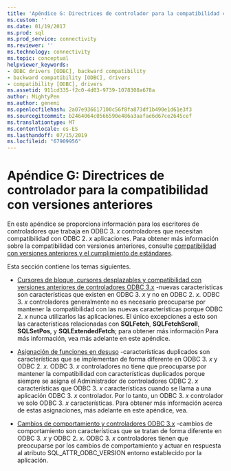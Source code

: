 ```yaml
---
title: 'Apéndice G: Directrices de controlador para la compatibilidad con versiones anteriores | Microsoft Docs'
ms.custom: ''
ms.date: 01/19/2017
ms.prod: sql
ms.prod_service: connectivity
ms.reviewer: ''
ms.technology: connectivity
ms.topic: conceptual
helpviewer_keywords:
- ODBC drivers [ODBC], backward compatibility
- backward compatibility [ODBC], drivers
- compatibility [ODBC], drivers
ms.assetid: 911cd335-f2c0-4d03-9739-1078308a678a
author: MightyPen
ms.author: genemi
ms.openlocfilehash: 2a07e936617100c56f8fa873df1b490e1d61e3f3
ms.sourcegitcommit: b2464064c0566590e486a3aafae6d67ce2645cef
ms.translationtype: MT
ms.contentlocale: es-ES
ms.lasthandoff: 07/15/2019
ms.locfileid: "67909956"
---
```

# <a name="appendix-g-driver-guidelines-for-backward-compatibility"></a>Apéndice G: Directrices de controlador para la compatibilidad con versiones anteriores
En este apéndice se proporciona información para los escritores de controladores que trabaja en ODBC 3. *x* controladores que necesitan compatibilidad con ODBC 2. *x* aplicaciones. Para obtener más información sobre la compatibilidad con versiones anteriores, consulte [compatibilidad con versiones anteriores y el cumplimiento de estándares](../../../odbc/reference/develop-app/backward-compatibility-and-standards-compliance.md).  
  
 Esta sección contiene los temas siguientes.  
  
-   [Cursores de bloque, cursores desplazables y compatibilidad con versiones anteriores de controladores ODBC 3.x](../../../odbc/reference/appendixes/block-cursors-scrollable-cursors-and-backward-compatibility.md) -nuevas características son características que existen en ODBC 3. *x* y no en ODBC 2. *x*. ODBC 3. *x* controladores generalmente no es necesario preocuparse por mantener la compatibilidad con las nuevas características porque ODBC 2. *x* nunca utilizarlos las aplicaciones. El único excepciones a esto son las características relacionadas con **SQLFetch**, **SQLFetchScroll**, **SQLSetPos**, y **SQLExtendedFetch**; para obtener más información Para más información, vea más adelante en este apéndice.  
  
-   [Asignación de funciones en desuso](../../../odbc/reference/appendixes/mapping-deprecated-functions.md) -características duplicados son características que se implementan de forma diferente en ODBC 3. *x* y ODBC 2. *x*. ODBC 3. *x* controladores no tiene que preocuparse por mantener la compatibilidad con características duplicados porque siempre se asigna el Administrador de controladores ODBC 2. *x* características que ODBC 3. *x* características cuando se llama a una aplicación ODBC 3. *x* controlador. Por lo tanto, un ODBC 3. *x* controlador ve solo ODBC 3. *x* características. Para obtener más información acerca de estas asignaciones, más adelante en este apéndice, vea.  
  
-   [Cambios de comportamiento y controladores ODBC 3.x](../../../odbc/reference/appendixes/behavioral-changes-and-odbc-3-x-drivers.md) -cambios de comportamiento son características que se tratan de forma diferente en ODBC 3. *x* y ODBC 2. *x*. ODBC 3. *x* controladores tienen que preocuparse por los cambios de comportamiento y actuar en respuesta al atributo SQL_ATTR_ODBC_VERSION entorno establecido por la aplicación.
